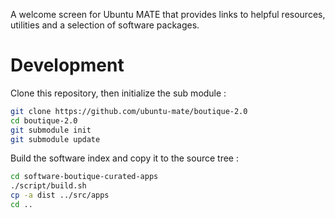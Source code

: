 A welcome screen for Ubuntu MATE that provides links to helpful resources, utilities and a selection of software packages.

Development
===========

Clone this repository, then initialize the sub module :
```bash
git clone https://github.com/ubuntu-mate/boutique-2.0
cd boutique-2.0
git submodule init
git submodule update
```

Build the software index and copy it to the source tree :
```bash
cd software-boutique-curated-apps
./script/build.sh
cp -a dist ../src/apps
cd ..
```
